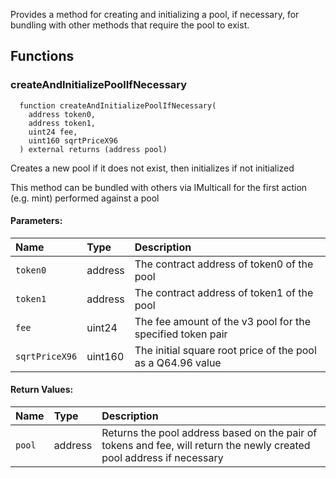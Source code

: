 Provides a method for creating and initializing a pool, if necessary, for bundling with other methods that
require the pool to exist.

## Functions

### createAndInitializePoolIfNecessary

```solidity
  function createAndInitializePoolIfNecessary(
    address token0,
    address token1,
    uint24 fee,
    uint160 sqrtPriceX96
  ) external returns (address pool)
```

Creates a new pool if it does not exist, then initializes if not initialized

This method can be bundled with others via IMulticall for the first action (e.g. mint) performed against a pool

#### Parameters:

| Name           | Type    | Description                                                 |
| :------------- | :------ | :---------------------------------------------------------- |
| `token0`       | address | The contract address of token0 of the pool                  |
| `token1`       | address | The contract address of token1 of the pool                  |
| `fee`          | uint24  | The fee amount of the v3 pool for the specified token pair  |
| `sqrtPriceX96` | uint160 | The initial square root price of the pool as a Q64.96 value |

#### Return Values:

| Name   | Type    | Description                                                                                                           |
| :----- | :------ | :-------------------------------------------------------------------------------------------------------------------- |
| `pool` | address | Returns the pool address based on the pair of tokens and fee, will return the newly created pool address if necessary |
